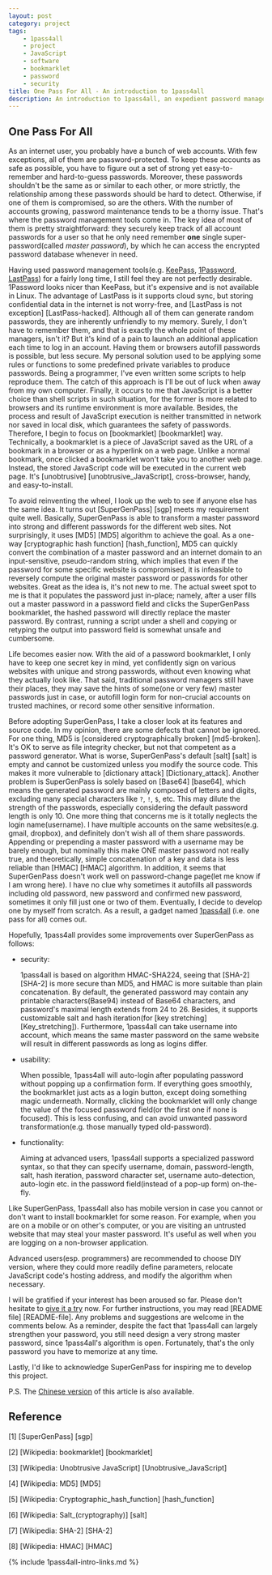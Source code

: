 ```yaml
---
layout: post
category: project
tags:
    - 1pass4all
    - project
    - JavaScript
    - software
    - bookmarklet
    - password
    - security
title: One Pass For All - An introduction to 1pass4all
description: An introduction to 1pass4all, an expedient password management tool
---
```


One Pass For All
----------------

As an internet user, you probably have a bunch of web accounts.
With few exceptions, all of them are password-protected. 
To keep these accounts as safe as possible, you have to figure out
a set of strong yet easy-to-remember and hard-to-guess passwords. Moreover,
these passwords shouldn't be the same as or similar to each other, or
more strictly, the relationship among these passwords should be hard to detect.
Otherwise, if one of them is compromised, so are the others. With the 
number of accounts growing, password maintenance tends to be a thorny issue.
That's where the password management tools come in. The key idea of most of
them is pretty straightforward: they securely keep track of all account
passwords for a user so that he only need remember **one** single
super-password(called *master password*), by which he can access the encrypted
password database whenever in need.

Having used password management tools(e.g. [KeePass](http://keepass.info/), 
[1Password](https://agilebits.com/onepassword), [LastPass](https://lastpass.com/))
for a fairly long time, I still feel they are not perfectly desirable.
1Password looks nicer than KeePass, but it's expensive and is not available in
Linux. The advantage of LastPass is it supports cloud sync, but storing
confidential data in the internet is not worry-free, and 
[LastPass is not exception] [LastPass-hacked].
Although all of them can generate random passwords, they are inherently
unfriendly to my memory. Surely, I don't have to remember them, and that is
exactly the whole point of these managers, isn't it? But it's kind of a pain
to launch an additional application each time to log in an account.
Having them or browsers autofill passwords is possible, but less secure.
My personal solution used to be applying some rules or functions to some
predefined private variables to produce passwords.
Being a programmer, I've even written some scripts to help reproduce them.
The catch of this approach is I'll be out of luck when away from my own
computer. Finally, it occurs to me that JavaScript is a better choice than
shell scripts in such situation, for the former is more related to browsers
and its runtime environment is more available. Besides, the process and
result of JavaScript execution is neither transmitted in network nor saved
in local disk, which guarantees the safety of passwords.
Therefore, I begin to focus on [bookmarklet] [bookmarklet] way.
Technically, a bookmarklet is a piece of JavaScript saved as the URL of a 
bookmark in a browser or as a hyperlink on a web page. Unlike a normal
bookmark, once clicked a bookmarklet won't take you to another web page.
Instead, the stored JavaScript code will be executed in the current web page.
It's [unobtrusive] [unobtrusive_JavaScript], cross-browser, handy, and easy-to-install.

To avoid reinventing the wheel, I look up the web to see if anyone else has
the same idea. It turns out [SuperGenPass] [sgp]
meets my requirement quite well. Basically, SuperGenPass is able to transform a
master password into strong and different passwords for the different web sites.
Not surprisingly, it uses [MD5] [MD5] algorithm to achieve the goal. As a one-way
[cryptographic hash function] [hash_function], MD5 can quickly convert the
combination of a master password and an internet domain
to an input-sensitive, pseudo-random string, which implies that even if the
password for some specific website is compromised, it is infeasible to reversely
compute the original master password or passwords for other websites.
Great as the idea is, it's not new to me. The actual sweet spot to me is that it 
populates the password just in-place; namely, after a user fills out a master
password in a password field and clicks the SuperGenPass bookmarklet,
the hashed password will directly replace the master password.
By contrast, running a script under a shell and copying or retyping the output
into password field is somewhat unsafe and cumbersome.

Life becomes easier now. With the aid of a password bookmarklet, I only have to
keep one secret key in mind, yet confidently sign on various websites with
unique and strong passwords, without even knowing what they actually look like.
That said, traditional password managers still have their places, they may
save the hints of some(one or very few) master passwords just in case,
or autofill login form for non-crucial accounts on trusted machines,
or record some other sensitive information.

Before adopting SuperGenPass, I take a closer look at its features and source
code. In my opinion, there are some defects that cannot be ignored.
For one thing, MD5 is [considered cryptographically broken] [md5-broken].
It's OK to serve as file integrity checker, but not that competent as a password
generator. What is worse, SuperGenPass's default 
[salt] [salt] is empty and cannot
be customized unless you modify the source code. This makes it more vulnerable
to [dictionary attack] [Dictionary_attack]. Another problem is SuperGenPass is
solely based on [Base64] [base64], which means the generated
password are mainly composed of letters and digits, excluding many special
characters like `?`, `!`, `$`, etc. This may dilute the strength of the 
passwords, especially considering the default password length is only 10.
One more thing that concerns me is it totally neglects the login name(username).
I have multiple accounts on the same websites(e.g. gmail, dropbox), and
definitely don't wish all of them share passwords. Appending or prepending
a master password with a username may be barely enough, but nominally 
this make ONE master password not really true, and theoretically,
simple concatenation of a key and data is less reliable than
[HMAC] [HMAC] algorithm. In addition, it seems that SuperGenPass doesn't work
well on password-change page(let me know if I am wrong here). I have no clue
why sometimes it autofills all passwords including old password, new password
and confirmed new password, sometimes it only fill just one or two of them.
Eventually, I decide to develop one by myself from scratch. As a result, a
gadget named [1pass4all]({{site.url}}/1pass4all/) (i.e. one pass for all)
comes out.

Hopefully, 1pass4all provides some improvements over SuperGenPass as follows:

* security:

  1pass4all is based on algorithm HMAC-SHA224, seeing that [SHA-2] [SHA-2] is
  more secure than MD5, and HMAC is more suitable than plain concatenation. 
  By default, the generated password may contain any printable characters(Base94)
  instead of Base64 characters, and password's maximal length extends from 24
  to 26. Besides, it supports customizable salt and hash iteration(for
  [key stretching] [Key_stretching]).
  Furthermore, 1pass4all can take username into account, which means the same
  master password on the same website will result in different passwords
  as long as logins differ.

* usability:
 
  When possible, 1pass4all will auto-login after populating password
  without popping up a confirmation form. If everything goes smoothly,
  the bookmarklet just acts as a login button, except doing something magic underneath.
  Normally, clicking the bookmarklet will only change the value of the focused
  password field(or the first one if none is focused). This is less confusing, 
  and can avoid unwanted password transformation(e.g. those manually typed
  old-password).

* functionality:

  Aiming at advanced users, 1pass4all supports a specialized password syntax,
  so that they can specify username, domain, password-length, salt, hash
  iteration, password character set, username auto-detection, auto-login etc.
  in the password field(instead of a pop-up form) on-the-fly.

Like SuperGenPass, 1pass4all also has mobile version in case you cannot 
or don't want to install bookmarklet for some reason. For example, when you are
on a mobile or on other's computer, or you are visiting an untrusted website
that may steal your master password. It's useful as well when you are logging
on a non-browser application.

Advanced users(esp. programmers) are recommended to choose DIY version, where
they could more readily define parameters, relocate JavaScript code's hosting
address, and modify the algorithm when necessary.

I will be gratified if your interest has been aroused so far. Please don't
hesitate to [give it a try]({{site.url}}/1pass4all/archive/install.html) now.
For further instructions, you may read [README file] [README-file].
Any problems and suggestions are welcome in the comments below.
As a reminder, despite the fact that 1pass4all can largely strengthen your
password, you still need design a very strong master password, since 1pass4all's
algorithm is open. Fortunately, that's the only password you have to memorize
at any time.

Lastly,  I'd like to acknowledge SuperGenPass for inspiring me to develop
this project.

P.S. The [Chinese version]({{site.url}}/2012/02/26/one-pass-for-all-intro_CN/)
of this article is also available. 

Reference
---------

[1] [SuperGenPass] [sgp]

[2] [Wikipedia: bookmarklet] [bookmarklet]

[3] [Wikipedia: Unobtrusive JavaScript] [Unobtrusive_JavaScript]

[4] [Wikipedia: MD5] [MD5]

[5] [Wikipedia: Cryptographic_hash_function] [hash_function]

[6] [Wikipedia: Salt_(cryptography)] [salt]

[7] [Wikipedia: SHA-2] [SHA-2]

[8] [Wikipedia: HMAC] [HMAC]

{% include 1pass4all-intro-links.md %}
